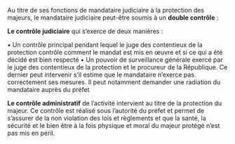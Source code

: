Au titre de ses fonctions de mandataire judiciaire à la protection des majeurs, le mandataire judiciaire peut-être soumis à un **double contrôle** :

**Le contrôle judiciaire** qui s’exerce de deux manières :

• Un contrôle principal pendant lequel le juge des contentieux de la protection contrôle comment le mandat est mis en œuvre et si ce qui a été décidé est bien respecté
• Un pouvoir de surveillance générale exercé par le juge des contentieux de la protection et le procureur de la République. Ce dernier peut intervenir s’il estime que le mandataire n’exerce pas correctement ses mesures. Il peut notamment demander une radiation du mandataire auprès du préfet

**Le contrôle administratif** de l’activité intervient au titre de la protection du majeur. Ce contrôle est réalisé sous l’autorité du préfet et permet de s’assurer de la non violation des lois et règlements et que la santé, la sécurité et le bien être à la fois physique et moral du majeur protégé n’est pas mis en péril.
